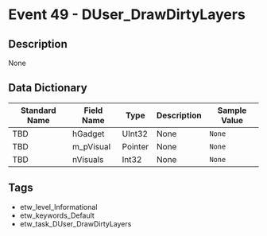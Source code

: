 # Event 49 - DUser_DrawDirtyLayers

## Description
None

## Data Dictionary
|Standard Name|Field Name|Type|Description|Sample Value|
|---|---|---|---|---|
|TBD|hGadget|UInt32|None|`None`|
|TBD|m_pVisual|Pointer|None|`None`|
|TBD|nVisuals|Int32|None|`None`|

## Tags
* etw_level_Informational
* etw_keywords_Default
* etw_task_DUser_DrawDirtyLayers